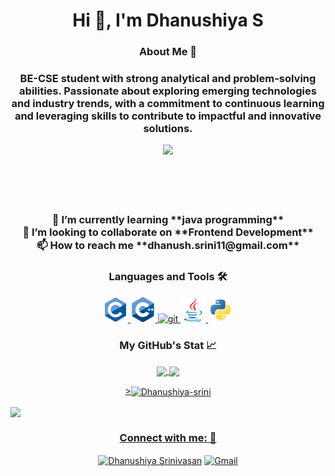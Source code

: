 <h1 align="center">Hi 👋, I'm Dhanushiya S</h1>
<h3 align="center"> About Me 🙋</h3>
<h3 align="center">BE-CSE student with strong analytical and problem-solving abilities. Passionate about exploring emerging technologies and industry trends, with a commitment to continuous learning and leveraging skills to contribute to impactful and innovative solutions.</h3>
<p align="center"><img src="https://github.com/Anmol-Baranwal/Cool-GIFs-For-GitHub/assets/74038190/f5d2d866-d25c-4873-8d82-425d2c62fc2e" width="500"> </p>
<br><br>
<h3 align="center">
<br>  
 🌱 I’m currently learning **java programming**<br>
 👯 I’m looking to collaborate on **Frontend Development**<br>
 📫 How to reach me **dhanush.srini11@gmail.com**<br>


<h3 align="center">Languages and Tools 🛠️ </h3>
<p align="center"> <a href="https://www.cprogramming.com/" target="_blank" rel="noreferrer"> <img src="https://raw.githubusercontent.com/devicons/devicon/master/icons/c/c-original.svg" alt="c" width="40" height="40"/> </a> <a href="https://www.w3schools.com/cpp/" target="_blank" rel="noreferrer"> <img src="https://raw.githubusercontent.com/devicons/devicon/master/icons/cplusplus/cplusplus-original.svg" alt="cplusplus" width="40" height="40"/> </a> <a href="https://git-scm.com/" target="_blank" rel="noreferrer"> <img src="https://www.vectorlogo.zone/logos/git-scm/git-scm-icon.svg" alt="git" width="40" height="40"/> </a> <a href="https://www.java.com" target="_blank" rel="noreferrer"> <img src="https://raw.githubusercontent.com/devicons/devicon/master/icons/java/java-original.svg" alt="java" width="40" height="40"/> </a> <a href="https://www.python.org" target="_blank" rel="noreferrer"> <img src="https://raw.githubusercontent.com/devicons/devicon/master/icons/python/python-original.svg" alt="python" width="40" height="40"/> </a> </p>

<h3 align="Center">My GitHub's Stat 📈 </h3>
<a href="https://github.com/Dhanushiya-srini">
<p align="center"><img align="center" src="http://github-profile-summary-cards.vercel.app/api/cards/stats?username=Dhanushiya-srini&theme=blueberry" height="180em" />
<img align="center" src="http://github-profile-summary-cards.vercel.app/api/cards/repos-per-language?username=Dhanushiya-srini&theme=blueberry" height="180em" /></p>
<p align="center">><img align="center" height="180em" src="https://github-readme-streak-stats.herokuapp.com/?user=Dhanushiya-srini&theme=blueberry" alt="Dhanushiya-srini" /></p>
<img align="center" src="https://github-readme-activity-graph.vercel.app/graph?username=Dhanushiya-srini&theme=chartreuse-dark"/>
<br>
<h3 align="center">Connect with me: 🤝</h3>
<p align="center">
<a href="https://www.linkedin.com/in/dhanushiya-srinivasan-b57707290?utm_source=share&utm_campaign=share_via&utm_content=profile&utm_medium=android_app" target="blank"><img align="center" src="https://raw.githubusercontent.com/rahuldkjain/github-profile-readme-generator/master/src/images/icons/Social/linked-in-alt.svg" alt="Dhanushiya Srinivasan" height="30" width="40" /></a>
<a href="mailto:dhanush.srini11@gmail.com"><img  align="center" src="https://img.icons8.com/color/48/000000/gmail--v1.png" alt="Gmail" width="40" height="40"></a>
</p>
